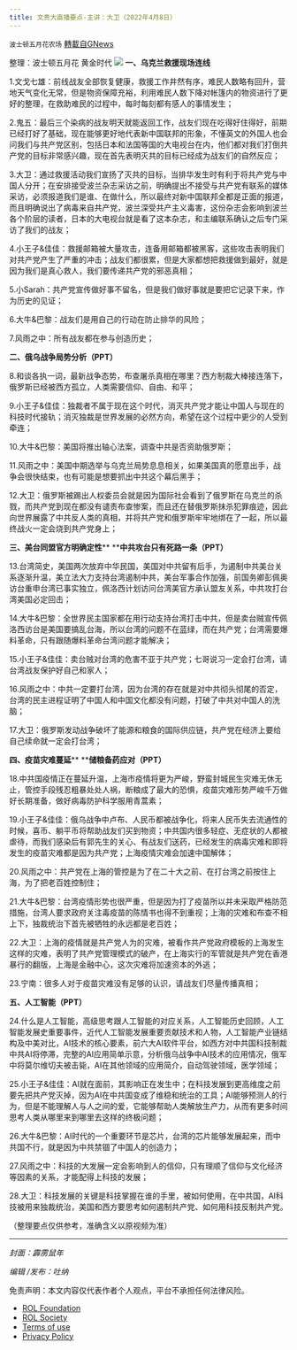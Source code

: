 ```yaml
---
title: 文贵大直播要点-主讲：大卫（2022年4月8日）
---
```

`波士顿五月花农场` [轉載自GNews](https://gnews.org/zh-hans/2311665/)

整理：波士顿五月花 黄金时代
![](https://assets.gnews.org/wp-content/uploads/2022/04/20220403.jpg)
**一、乌克兰救援现场连线**

1.文戈七雄：前线战友全部恢复健康，救援工作井然有序，难民人数略有回升，营地天气变化无常，但是物资保障充裕，利用难民人数下降对帐篷内的物资进行了更好的整理，在救助难民的过程中，每时每刻都有感人的事情发生；

2.鬼五：最后三个染病的战友明天就能返回工作，战友们现在吃得好住得好，前期已经打好了基础，现在能够更好地代表新中国联邦的形象，不懂英文的外国人也会问我们与共产党区别，包括日本和法国等国的大电视台在内，他们都对我们打倒共产党的目标非常感兴趣，现在首先表明灭共的目标已经成为战友们的自然反应；

3.大卫：通过救援活动我们宣扬了灭共的目标，当排华发生时有利于将共产党与中国人分开；在安排接受波兰杂志采访之前，明确提出不接受与共产党有联系的媒体采访，必须报道我们是谁、在做什么，所以最终对新中国联邦全都是正面的报道，而且明确说出了病毒来自共产党，波兰深受共产主义毒害，这份杂志会影响到波兰各个阶层的读者，日本的大电视台就是看了这本杂志，和主编联系确认之后专门采访了我们的战友；

4.小王子&佳佳：救援邮箱被大量攻击，连备用邮箱都被黑客，这些攻击表明我们对共产党产生了严重的冲击；战友们都很累，但是大家都想把救援做到最好，就是因为我们是真心救人，我们要传递共产党的邪恶真相；

5.小Sarah：共产党宣传做好事不留名，但是我们做好事就是要把它记录下来，作为历史的见证；

6.大牛&巴黎：战友们是用自己的行动在防止排华的风险；

7.风雨之中：所有战友都在参与创造历史；

**二、俄乌战争局势分析（****PPT****）**

8.和谈各执一词，最新战争态势，布查屠杀真相在哪里？西方制裁大棒接连落下，俄罗斯已经被西方孤立，人类需要信仰、自由、和平；

9.小王子&佳佳：独裁者不属于现在这个时代，消灭共产党才能让中国人与现在的科技时代接轨；消灭独裁是世界发展的必然方向，希望在这个过程中更少的人受到牵连；

10.大牛&巴黎：美国将推出轴心法案，调查中共是否资助俄罗斯；

11.风雨之中：美国中期选举与乌克兰局势息息相关，如果美国真的愿意出手，战争会很快结束，也有可能是想要抓出中共这个幕后黑手；

12.大卫：俄罗斯被踢出人权委员会就是因为国际社会看到了俄罗斯在乌克兰的杀戮，而共产党到现在都没有谴责布查惨案，而且还在替俄罗斯抹杀犯罪痕迹，因此向世界展露了中共反人类的真相，并将共产党和俄罗斯牢牢地绑在了一起，所以最终战火一定会烧到共产党身上；

**三、美台同盟官方明确定性**** ****中共攻台只有死路一条（****PPT****）**

13.台湾简史，美国两次放弃中华民国，美国对中共留有后手，为遏制中共美台关系逐渐升温，美立法大力支持台湾遏制中共，美台军事合作加强，前国务卿彭佩奥访台重申台湾已事实独立，佩洛西计划访问台湾美官方承认盟友关系，中共攻打台湾美国必定回击；

14.大牛&巴黎：全世界民主国家都在用行动支持台湾打击中共，但是卖台贼宣传佩洛西访台是美国要搞乱台海，所以台湾的问题不在蓝绿，而在共产党；台湾需要爆料革命，只有跟随爆料革命台湾问题才能解决；

15.小王子&佳佳：卖台贼对台湾的危害不亚于共产党；七哥说习一定会打台湾，请台湾战友保护好自己和家人；

16.风雨之中：中共一定要打台湾，因为台湾的存在就是对中共彻头彻尾的否定，台湾的民主进程证明了中国人和中国文化都没有问题，打破了中共对中国人的洗脑；

17.大卫：俄罗斯发动战争破坏了能源和粮食的国际供应链，共产党在经济上要给自己续命就一定会打台湾；

**四、疫苗灾难蔓延**** ****储粮备药应对（****PPT****）**

18.中共国疫情正在蔓延升温，上海市疫情将更为严峻，野蛮封城民生灾难无休无止，管控手段残忍粗暴处处人祸，断粮成了最大的恐惧，疫苗灾难形势严峻千万做好长期准备，做好病毒防护科学服用青蒿素；

19.小王子&佳佳：俄乌战争中卢布、人民币都被战争化，将来人民币失去流通性的时候，喜币、躺平币将帮助战友们买到物资；中共国内很多轻症、无症状的人都被虐待，而我们感染后有郭先生的关心、有战友们送药，已经发生的病毒灾难和即将发生的疫苗灾难都是因为共产党；上海疫情灾难会加速中国解体；

20.风雨之中：共产党在上海的管控是为了在二十大之前、在打台湾之前按住上海，为了把老百姓控制住；

21.大牛&巴黎：台湾疫情形势也很严重，但是因为打了疫苗所以并未采取严格防范措施，台湾人要求政府关注毒疫苗的陈情书也得不到重视；上海的灾难和布查不相上下，独裁统治下首先被牺牲的永远都是老百姓；

22.大卫：上海的疫情就是共产党人为的灾难，被看作共产党政府模板的上海发生这样的灾难，表明了共产党管理模式的破产，在上海实行的军管就是共产党在香港暴行的翻版，上海是金融中心，这次灾难将加速资本的外逃；

23.宁南：很多人对于疫苗灾难没有足够的认识，请战友们尽量传播真相；

**五、人工智能（****PPT****）**

24.什么是人工智能，高级思考跟人工智能的对应关系，人工智能历史回顾，人工智能发展史重要事件，近代人工智能发展重要贡献技术和人物，人工智能产业链结构及中美对比，AI技术的核心要素，前六大AI软件平台，如西方对中共国科技制裁中共AI将停滞，完整的AI应用简单示意，分析俄乌战争中AI技术的应用情况，俄军中将莫尔维切夫被击毙，AI在其他领域的应用简介，自动驾驶领域，医学领域；

25.小王子&佳佳：AI就在面前，其影响正在发生中；在科技发展到更高维度之前要先把共产党灭掉，因为AI在中共国变成了维稳和统治的工具；AI能够预测人的行为，但是不能理解人与人之间的爱，它能够帮助人类解放生产力，从而有更多时间思考人类从哪里来到哪里去这样的终极问题；

26.大牛&巴黎：AI时代的一个重要环节是芯片，台湾的芯片能够发展起来，而中共国不行，就是因为中共禁锢了中国人的创造力；

27.风雨之中：科技的大发展一定会影响到人的信仰，只有理顺了信仰与文化经济等因素的关系，才能配得上科技的发展；

28.大卫：科技发展的关键是科技掌握在谁的手里，被如何使用，在中共国，AI科技被用来独裁统治，美国和西方要思考如何遏制共产党、如何用科技反制共产党。



（整理要点仅供参考，准确含义以原视频为准）

* * *

*封面：霹雳鼠年*

*编辑 /发布：吐纳*

 

免责声明：本文内容仅代表作者个人观点，平台不承担任何法律风险。

- [ROL Foundation](https://rolfoundation.org/)
- [ROL Society](https://rolsociety.org/)
- [Terms of use](https://gnews.org/terms-of-use-3/)
- [Privacy Policy](https://gnews.org/privacy-policy/)
